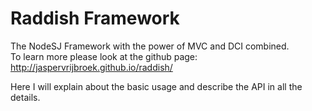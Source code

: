 Raddish Framework
=================

The NodeSJ Framework with the power of MVC and DCI combined.  
To learn more please look at the github page: http://jaspervrijbroek.github.io/raddish/  
  
Here I will explain about the basic usage and describe the API in all the details.